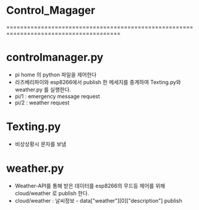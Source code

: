 # Control_Magager
=======================================================================================
# controlmanager.py  
- pi home 의 python 파일을 제어한다
- 라즈베리파이와 esp8266에서 publish 한 메세지를 중계하여 Texting.py와 weather.py 를 실행한다.
- pi/1 : emergency message request
- pi/2 : weather request
                  
# Texting.py      
- 비상상황시 문자를 보냄

# weather.py      
- Weather-API를 통해 받은 데이터를 esp8266의 무드등 제어를 위해 cloud/weather 로 publish 한다.
- cloud/weather  : 날씨정보 - data["weather"][0]["description"]    publish
